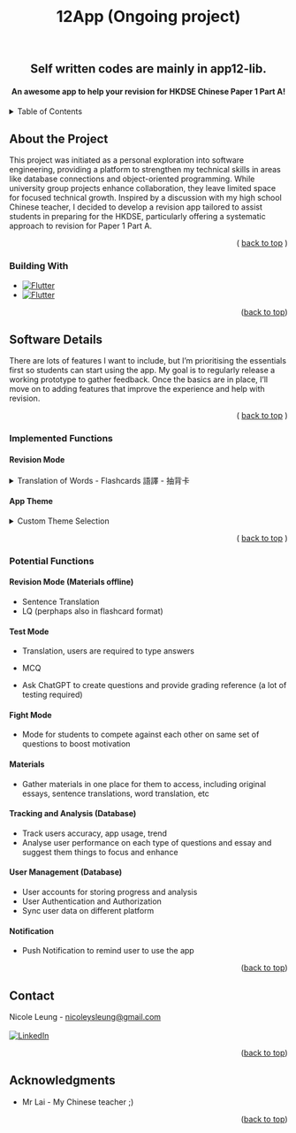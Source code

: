 <a id="readme-top"></a>




<!-- PROJECT LOGO -->
<br />
<div align="center">

  <h1 align="center">12App (Ongoing project)</h1>

  <br/>

  <h2 align="center">Self written codes are mainly in app12-lib.</h2>

  <h4 align="center">
    An awesome app to help your revision for HKDSE Chinese Paper 1 Part A!
  </h4>
</div>



<!-- TABLE OF CONTENTS -->
<details>
  <summary>Table of Contents</summary>
  <ol>
    <li>
      <a href="#about-the-project">About the Project</a>
      <ul>
        <li><a href="#building-with">Building With</a></li>
      </ul>
    </li>
    <li>
        <a href="#software-details">Software Details</a>
        <ul>
        <li><a href="#implemented-functions">Implemented Functions</a></li>
        </ul>
        <ul>
        <li><a href="#potential-functions">Potential Functions</a></li>
        </ul>
    </li>
    <li><a href="#contact">Contact</a></li>
    <li><a href="#acknowledgments">Acknowledgments</a></li>
  </ol>
</details>



<!-- ABOUT THE PROJECT -->
## About the Project
This project was initiated as a personal exploration into software engineering, providing a platform to strengthen my technical skills in areas like database connections and object-oriented programming. While university group projects enhance collaboration, they leave limited space for focused technical growth. Inspired by a discussion with my high school Chinese teacher, I decided to develop a revision app tailored to assist students in preparing for the HKDSE, particularly offering a systematic approach to revision for Paper 1 Part A.

<p align="right">( <a href="#readme-top">back to top</a> )</p>



### Building With

* [![Flutter][Flutter-badge]][Flutter-url]
* [![Flutter][MySQL-badge]][MySQL-url]


<p align="right">(<a href="#readme-top">back to top</a>)</p>



<!-- GETTING STARTED -->
## Software Details

There are lots of features I want to include, but I’m prioritising the essentials first so students can start using the app. My goal is to regularly release a working prototype to gather feedback. Once the basics are in place, I’ll move on to adding features that improve the experience and help with revision.

<p align="right">( <a href="#readme-top">back to top</a> )</p>

### Implemented Functions

#### Revision Mode
<details>
  <summary>Translation of Words - Flashcards 語譯 - 抽背卡</summary>
  <ol>
    Reason for Implementing: 
    <br />
    
  </ol>
</details>

#### App Theme
<details>
  <summary>Custom Theme Selection</summary>
  <ol>
    ggg
  </ol>
</details>

<p align="right">( <a href="#readme-top">back to top</a> )</p>

<!-- USAGE EXAMPLES -->
### Potential Functions 

#### Revision Mode (Materials offline)
* Sentence Translation
* LQ (perphaps also in flashcard format)

#### Test Mode
* Translation, users are required to type answers
* MCQ

* Ask ChatGPT to create questions and provide grading reference (a lot of testing required)

#### Fight Mode
* Mode for students to compete against each other on same set of questions to boost motivation

#### Materials 
* Gather materials in one place for them to access, including original essays, sentence translations, word translation, etc

#### Tracking and Analysis (Database)
* Track users accuracy, app usage, trend
* Analyse user performance on each type of questions and essay and suggest them things to focus and enhance

#### User Management (Database)
* User accounts for storing progress and analysis
* User Authentication and Authorization
* Sync user data on different platform

#### Notification
* Push Notification to remind user to use the app

<p align="right">(<a href="#readme-top">back to top</a>)</p>


<!-- CONTACT -->
## Contact

Nicole Leung - nicoleysleung@gmail.com
<br/>
<br/>
[![LinkedIn][linkedin-badge]][linkedin-url]


<p align="right">(<a href="#readme-top">back to top</a>)</p>



<!-- ACKNOWLEDGMENTS -->
## Acknowledgments
* Mr Lai  - My Chinese teacher ;)

<p align="right">(<a href="#readme-top">back to top</a>)</p>



<!-- MARKDOWN LINKS & IMAGES -->
[Flutter-badge]: https://img.shields.io/badge/Flutter-02569B?logo=flutter&logoColor=fff
[Flutter-url]: https://docs.flutter.dev/
[linkedin-badge]: https://img.shields.io/badge/Linkedin-%230077B5.svg?logo=linkedin&logoColor=white
[linkedin-url]: https://www.linkedin.com/in/nicole-leung-110aa2299/
[MySQL-badge]: https://img.shields.io/badge/MySQL-4479A1?logo=mysql&logoColor=fff
[MySQL-url]: https://dev.mysql.com/doc/refman/8.0/en/
